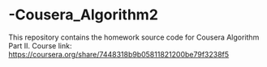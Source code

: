# -Cousera_Algorithm2
This repository contains the homework source code for Cousera Algorithm Part II.
Course link: https://coursera.org/share/7448318b9b05811821200be79f3238f5
